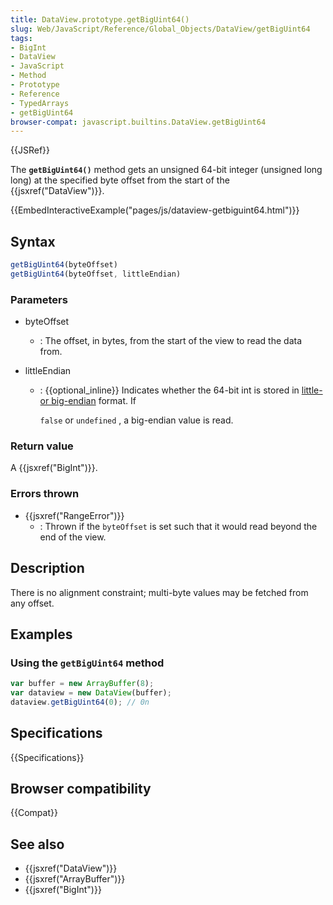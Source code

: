 ```yaml
---
title: DataView.prototype.getBigUint64()
slug: Web/JavaScript/Reference/Global_Objects/DataView/getBigUint64
tags:
- BigInt
- DataView
- JavaScript
- Method
- Prototype
- Reference
- TypedArrays
- getBigUint64
browser-compat: javascript.builtins.DataView.getBigUint64
---
```

{{JSRef}}

The **`getBigUint64()`** method gets an unsigned 64-bit integer (unsigned long
long) at the specified byte offset from the start of the
{{jsxref("DataView")}}.

{{EmbedInteractiveExample("pages/js/dataview-getbiguint64.html")}}

## Syntax

```js
getBigUint64(byteOffset)
getBigUint64(byteOffset, littleEndian)
```

### Parameters

- byteOffset
  - : The offset, in bytes, from the start of the view to read the data from.
- littleEndian

  - : {{optional_inline}} Indicates whether the 64-bit int is stored in
    [little- or big-endian](/en-US/docs/Glossary/Endianness) format. If

    `false` or `undefined` , a big-endian value is read.

### Return value

A {{jsxref("BigInt")}}.

### Errors thrown

- {{jsxref("RangeError")}}
  - : Thrown if the `byteOffset` is set such that it would read beyond the end
    of the view.

## Description

There is no alignment constraint; multi-byte values may be fetched from any
offset.

## Examples

### Using the `getBigUint64` method

```js
var buffer = new ArrayBuffer(8);
var dataview = new DataView(buffer);
dataview.getBigUint64(0); // 0n
```

## Specifications

{{Specifications}}

## Browser compatibility

{{Compat}}

## See also

- {{jsxref("DataView")}}
- {{jsxref("ArrayBuffer")}}
- {{jsxref("BigInt")}}

